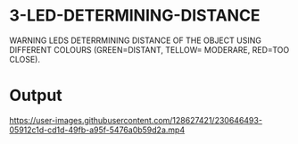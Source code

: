 # 3-LED-DETERMINING-DISTANCE
WARNING LEDS DETERRMINING DISTANCE OF THE OBJECT USING DIFFERENT COLOURS (GREEN=DISTANT, TELLOW= MODERARE, RED=TOO CLOSE).

 # Output
 
 https://user-images.githubusercontent.com/128627421/230646493-05912c1d-cd1d-49fb-a95f-5476a0b59d2a.mp4

